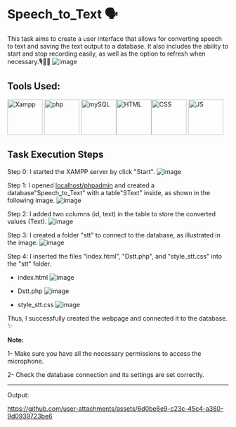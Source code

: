 # Speech_to_Text 🗣️
This task aims to create a user interface that allows for converting speech to text and saving the text output to a database. It also includes the ability to start and stop recording easily, as well as the option to refresh when necessary.🎙️🔴🔄
![image](https://github.com/user-attachments/assets/b95f455f-1f3c-4053-856f-ab55b58191b6)



## Tools Used:
<img src="https://www.svgrepo.com/show/354575/xampp.svg" alt="Xampp" width="80" height="80" style="max-width: 100%;" /> <img src="https://cdn.jsdelivr.net/gh/devicons/devicon@latest/icons/php/php-original.svg" alt="php" width="80" height="80" style="max-width: 100%;" />
<img src="https://cdn.jsdelivr.net/gh/devicons/devicon@latest/icons/mysql/mysql-original-wordmark.svg" alt="mySQL" width="80" height="80" style="max-width: 100%;" /><img src="https://cdn.jsdelivr.net/gh/devicons/devicon@latest/icons/html5/html5-original.svg" alt="HTML" width="80" height="80" style="max-width: 100%;" /><img src="https://cdn.jsdelivr.net/gh/devicons/devicon@latest/icons/css3/css3-original.svg" alt="CSS" width="80" height="80" style="max-width: 100%;" /> <img src="https://cdn.jsdelivr.net/gh/devicons/devicon@latest/icons/javascript/javascript-original.svg"  alt="JS" width="80" height="80" style="max-width: 100%;" />

## Task Execution Steps
Step 0: I started the XAMPP server by click "Start".
![image](https://github.com/user-attachments/assets/68e1c142-fc34-43cf-8f68-4c4dd068dcf1)

Step 1: I opened [localhost/phpadmin](http://localhost/phpmyadmin/) and created a database"Speech_to_Text" with a table"SText" inside, as shown in the following image.
![image](https://github.com/user-attachments/assets/ce41449a-13a1-4641-ba08-40e467988676)

Step 2: I added two columns (id, text) in the table to store the converted values ​​(Text).
![image](https://github.com/user-attachments/assets/9087b10c-7d81-4f79-9341-23791faabaf9)

Step 3: I created a folder "stt" to connect to the database, as illustrated in the image.
![image](https://github.com/user-attachments/assets/cb5882b1-2f41-4aab-8cc6-283cefad010a)

Step 4: I inserted the files "index.html", "Dstt.php", and "style_stt.css" into the "stt" folder.
- index.html
![image](https://github.com/user-attachments/assets/9b333555-941e-496f-abef-b0908870fec4)

- Dstt.php
![image](https://github.com/user-attachments/assets/ee1a2730-26a2-4027-b29b-2a68ace5411d)

- style_stt.css
![image](https://github.com/user-attachments/assets/800ad9c0-8346-49ed-bdea-92cbb2200671)

Thus, I successfully created the webpage and connected it to the database. ✨

**Note:**

1- Make sure you have all the necessary permissions to access the microphone.

2- Check the database connection and its settings are set correctly.

----------------------------------------------------------------------------
Output:


https://github.com/user-attachments/assets/6d0be6e9-c23c-45c4-a380-9d0939723be6


